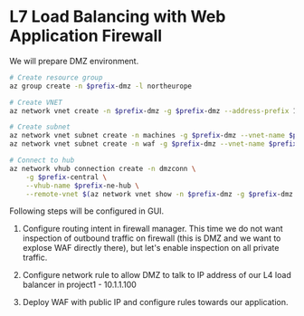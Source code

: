 # L7 Load Balancing with Web Application Firewall

We will prepare DMZ environment.

```bash
# Create resource group
az group create -n $prefix-dmz -l northeurope

# Create VNET
az network vnet create -n $prefix-dmz -g $prefix-dmz --address-prefix 10.253.0.0/16

# Create subnet
az network vnet subnet create -n machines -g $prefix-dmz --vnet-name $prefix-dmz --address-prefixes 10.253.0.0/24
az network vnet subnet create -n waf -g $prefix-dmz --vnet-name $prefix-dmz --address-prefixes 10.253.1.0/24

# Connect to hub
az network vhub connection create -n dmzconn \
    -g $prefix-central \
    --vhub-name $prefix-ne-hub \
    --remote-vnet $(az network vnet show -n $prefix-dmz -g $prefix-dmz --query id -o tsv)
```

Following steps will be configured in GUI.

1. Configure routing intent in firewall manager. This time we do not want inspection of outbound traffic on firewall (this is DMZ and we want to explose WAF directly there), but let's enable inspection on all private traffic.

2. Configure network rule to allow DMZ to talk to IP address of our L4 load balancer in project1 - 10.1.1.100

3. Deploy WAF with public IP and configure rules towards our application.